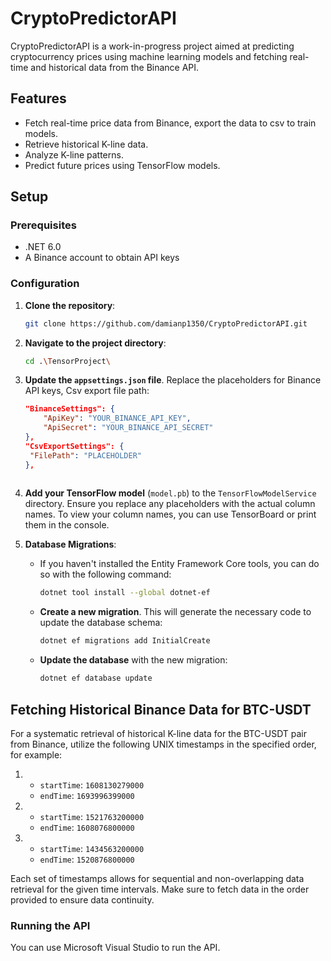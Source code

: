 # CryptoPredictorAPI

CryptoPredictorAPI is a work-in-progress project aimed at predicting cryptocurrency prices using machine learning models and fetching real-time and historical data from the Binance API.

## Features

- Fetch real-time price data from Binance, export the data to csv to train models.
- Retrieve historical K-line data.
- Analyze K-line patterns.
- Predict future prices using TensorFlow models.

## Setup

### Prerequisites

- .NET 6.0
- A Binance account to obtain API keys

### Configuration

1. **Clone the repository**:
   ```bash
   git clone https://github.com/damianp1350/CryptoPredictorAPI.git
   ```

2. **Navigate to the project directory**:
   ```bash
   cd .\TensorProject\
   ```

3. **Update the `appsettings.json` file**. Replace the placeholders for Binance API keys, Csv export file path:
   ```json
   "BinanceSettings": {
       "ApiKey": "YOUR_BINANCE_API_KEY",
       "ApiSecret": "YOUR_BINANCE_API_SECRET"
   },
   "CsvExportSettings": {
    "FilePath": "PLACEHOLDER"
   },
  
   ```

4. **Add your TensorFlow model** (`model.pb`) to the `TensorFlowModelService` directory. Ensure you replace any placeholders with the actual column names. To view your column names, you can use TensorBoard or print them in the console.

5. **Database Migrations**:
   
   - If you haven't installed the Entity Framework Core tools, you can do so with the following command:
     ```bash
     dotnet tool install --global dotnet-ef
     ```

   - **Create a new migration**. This will generate the necessary code to update the database schema:
     ```bash
     dotnet ef migrations add InitialCreate
     ```

   - **Update the database** with the new migration:
     ```bash
     dotnet ef database update
     ```
## Fetching Historical Binance Data for BTC-USDT

For a systematic retrieval of historical K-line data for the BTC-USDT pair from Binance, utilize the following UNIX timestamps in the specified order, for example:

1. 
   - `startTime`: `1608130279000`
   - `endTime`: `1693996399000`

2. 
   - `startTime`: `1521763200000`
   - `endTime`: `1608076800000`

3. 
   - `startTime`: `1434563200000`
   - `endTime`: `1520876800000`

Each set of timestamps allows for sequential and non-overlapping data retrieval for the given time intervals. Make sure to fetch data in the order provided to ensure data continuity.

### Running the API

You can use Microsoft Visual Studio to run the API.
